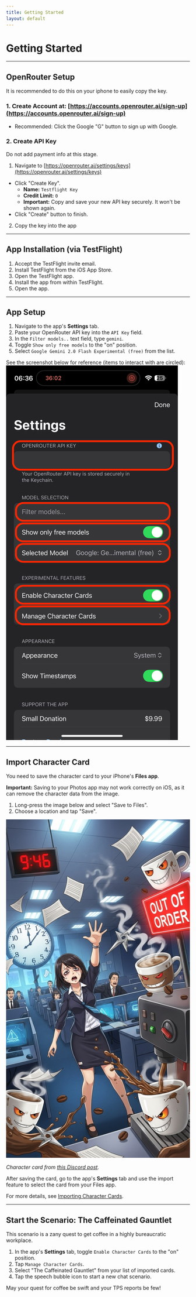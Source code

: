 ```yaml
---
title: Getting Started
layout: default
---
```


# Getting Started

---
## OpenRouter Setup

It is recommended to do this on your iphone to easily copy the key.

### 1. Create Account at: [https://accounts.openrouter.ai/sign-up](https://accounts.openrouter.ai/sign-up)
*   Recommended: Click the Google "G" button to sign up with Google.

### 2. Create API Key

Do not add payment info at this stage.

1.   Navigate to [https://openrouter.ai/settings/keys](https://openrouter.ai/settings/keys)
*   Click "Create Key".
    *   **Name:** `Testflight Key`
    *   **Credit Limit:** `0`
    *   **Important:** Copy and save your new API key securely. It won't be shown again.
*   Click "Create" button to finish.
2. Copy the key into the app

---
## App Installation (via TestFlight)

1.  Accept the TestFlight invite email.
2.  Install TestFlight from the iOS App Store.
3.  Open the TestFlight app.
4.  Install the app from within TestFlight.
5.  Open the app.

---
## App Setup

1.  Navigate to the app's **Settings** tab.
2.  Paste your OpenRouter API key into the `API Key` field.
3.  In the `Filter models..` text field, type `gemini`.
4.  Toggle `Show only free models` to the "on" position.
5.  Select `Google Gemini 2.0 Flash Experimental (free)` from the list.

See the screenshot below for reference (items to interact with are circled):
![iOS Settings Screen](assets/ios-settings-20250608.png)

---
## Import Character Card

You need to save the character card to your iPhone's **Files app**.

**Important:** Saving to your Photos app may not work correctly on iOS, as it can remove the character data from the image.

1.  Long-press the image below and select "Save to Files".
2.  Choose a location and tap "Save".

![The Caffeinated Gauntlet](assets/The_Caffeinated_Gauntlet.png)

*Character card from [this Discord post](https://discord.com/channels/1100685673633153084/1378119188832321687).*

After saving the card, go to the app's **Settings** tab and use the import feature to select the card from your Files app.

For more details, see [Importing Character Cards](importing-character-cards.md).

---
## Start the Scenario: The Caffeinated Gauntlet

This scenario is a zany quest to get coffee in a highly bureaucratic workplace.

1.  In the app's **Settings** tab, toggle `Enable Character Cards` to the "on" position.
2.  Tap `Manage Character Cards`.
3.  Select "The Caffeinated Gauntlet" from your list of imported cards.
4.  Tap the speech bubble icon to start a new chat scenario.

May your quest for coffee be swift and your TPS reports be few!

